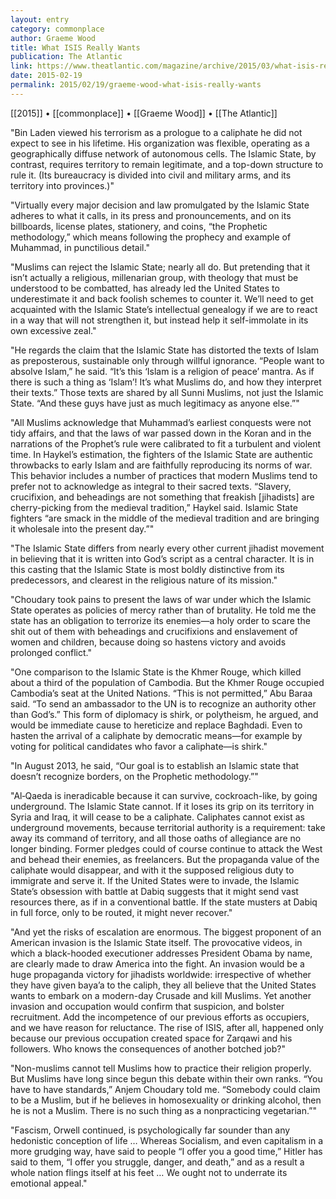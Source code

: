 ```yaml
---
layout: entry
category: commonplace
author: Graeme Wood
title: What ISIS Really Wants
publication: The Atlantic
link: https://www.theatlantic.com/magazine/archive/2015/03/what-isis-really-wants/384980/
date: 2015-02-19
permalink: 2015/02/19/graeme-wood-what-isis-really-wants
---
```


[[2015]] • [[commonplace]] • [[Graeme Wood]] • [[The Atlantic]]

"Bin Laden viewed his terrorism as a prologue to a caliphate he did not expect to see in his lifetime. His organization was flexible, operating as a geographically diffuse network of autonomous cells. The Islamic State, by contrast, requires territory to remain legitimate, and a top-down structure to rule it. (Its bureaucracy is divided into civil and military arms, and its territory into provinces.)"

"Virtually every major decision and law promulgated by the Islamic State adheres to what it calls, in its press and pronouncements, and on its billboards, license plates, stationery, and coins, “the Prophetic methodology,” which means following the prophecy and example of Muhammad, in punctilious detail."

"Muslims can reject the Islamic State; nearly all do. But pretending that it isn’t actually a religious, millenarian group, with theology that must be understood to be combatted, has already led the United States to underestimate it and back foolish schemes to counter it. We’ll need to get acquainted with the Islamic State’s intellectual genealogy if we are to react in a way that will not strengthen it, but instead help it self-immolate in its own excessive zeal."

"He regards the claim that the Islamic State has distorted the texts of Islam as preposterous, sustainable only through willful ignorance. “People want to absolve Islam,” he said. “It’s this ‘Islam is a religion of peace’ mantra. As if there is such a thing as ‘Islam’! It’s what Muslims do, and how they interpret their texts.” Those texts are shared by all Sunni Muslims, not just the Islamic State. “And these guys have just as much legitimacy as anyone else.”"

"All Muslims acknowledge that Muhammad’s earliest conquests were not tidy affairs, and that the laws of war passed down in the Koran and in the narrations of the Prophet’s rule were calibrated to fit a turbulent and violent time. In Haykel’s estimation, the fighters of the Islamic State are authentic throwbacks to early Islam and are faithfully reproducing its norms of war. This behavior includes a number of practices that modern Muslims tend to prefer not to acknowledge as integral to their sacred texts. “Slavery, crucifixion, and beheadings are not something that freakish [jihadists] are cherry-picking from the medieval tradition,” Haykel said. Islamic State fighters “are smack in the middle of the medieval tradition and are bringing it wholesale into the present day.”"

"The Islamic State differs from nearly every other current jihadist movement in believing that it is written into God’s script as a central character. It is in this casting that the Islamic State is most boldly distinctive from its predecessors, and clearest in the religious nature of its mission."

"Choudary took pains to present the laws of war under which the Islamic State operates as policies of mercy rather than of brutality. He told me the state has an obligation to terrorize its enemies—a holy order to scare the shit out of them with beheadings and crucifixions and enslavement of women and children, because doing so hastens victory and avoids prolonged conflict."

"One comparison to the Islamic State is the Khmer Rouge, which killed about a third of the population of Cambodia. But the Khmer Rouge occupied Cambodia’s seat at the United Nations. “This is not permitted,” Abu Baraa said. “To send an ambassador to the UN is to recognize an authority other than God’s.” This form of diplomacy is shirk, or polytheism, he argued, and would be immediate cause to hereticize and replace Baghdadi. Even to hasten the arrival of a caliphate by democratic means—for example by voting for political candidates who favor a caliphate—is shirk."

"In August 2013, he said, “Our goal is to establish an Islamic state that doesn’t recognize borders, on the Prophetic methodology.”"

"Al‑Qaeda is ineradicable because it can survive, cockroach-like, by going underground. The Islamic State cannot. If it loses its grip on its territory in Syria and Iraq, it will cease to be a caliphate. Caliphates cannot exist as underground movements, because territorial authority is a requirement: take away its command of territory, and all those oaths of allegiance are no longer binding. Former pledges could of course continue to attack the West and behead their enemies, as freelancers. But the propaganda value of the caliphate would disappear, and with it the supposed religious duty to immigrate and serve it. If the United States were to invade, the Islamic State’s obsession with battle at Dabiq suggests that it might send vast resources there, as if in a conventional battle. If the state musters at Dabiq in full force, only to be routed, it might never recover."

"And yet the risks of escalation are enormous. The biggest proponent of an American invasion is the Islamic State itself. The provocative videos, in which a black-hooded executioner addresses President Obama by name, are clearly made to draw America into the fight. An invasion would be a huge propaganda victory for jihadists worldwide: irrespective of whether they have given baya’a to the caliph, they all believe that the United States wants to embark on a modern-day Crusade and kill Muslims. Yet another invasion and occupation would confirm that suspicion, and bolster recruitment. Add the incompetence of our previous efforts as occupiers, and we have reason for reluctance. The rise of ISIS, after all, happened only because our previous occupation created space for Zarqawi and his followers. Who knows the consequences of another botched job?"

"Non-muslims cannot tell Muslims how to practice their religion properly. But Muslims have long since begun this debate within their own ranks. “You have to have standards,” Anjem Choudary told me. “Somebody could claim to be a Muslim, but if he believes in homosexuality or drinking alcohol, then he is not a Muslim. There is no such thing as a nonpracticing vegetarian.”"

"Fascism, Orwell continued, is psychologically far sounder than any hedonistic conception of life … Whereas Socialism, and even capitalism in a more grudging way, have said to people “I offer you a good time,” Hitler has said to them, “I offer you struggle, danger, and death,” and as a result a whole nation flings itself at his feet … We ought not to underrate its emotional appeal."
